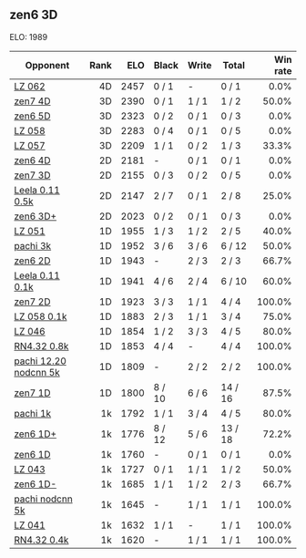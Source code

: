 ## zen6 3D ##

ELO: 1989

Opponent | Rank | ELO | Black | Write | Total | Win rate
---------|-----:|----:|-------|-------|-------|-------:
[LZ 062](LZ%20062.md) | 4D | 2457 | 0 / 1 | - | 0 / 1 | 0.0%
[zen7 4D](zen7%204D.md) | 3D | 2390 | 0 / 1 | 1 / 1 | 1 / 2 | 50.0%
[zen6 5D](zen6%205D.md) | 3D | 2323 | 0 / 2 | 0 / 1 | 0 / 3 | 0.0%
[LZ 058](LZ%20058.md) | 3D | 2283 | 0 / 4 | 0 / 1 | 0 / 5 | 0.0%
[LZ 057](LZ%20057.md) | 3D | 2209 | 1 / 1 | 0 / 2 | 1 / 3 | 33.3%
[zen6 4D](zen6%204D.md) | 2D | 2181 | - | 0 / 1 | 0 / 1 | 0.0%
[zen7 3D](zen7%203D.md) | 2D | 2155 | 0 / 3 | 0 / 2 | 0 / 5 | 0.0%
[Leela 0.11 0.5k](Leela%200.11%200.5k.md) | 2D | 2147 | 2 / 7 | 0 / 1 | 2 / 8 | 25.0%
[zen6 3D+](zen6%203D+.md) | 2D | 2023 | 0 / 2 | 0 / 1 | 0 / 3 | 0.0%
[LZ 051](LZ%20051.md) | 1D | 1955 | 1 / 3 | 1 / 2 | 2 / 5 | 40.0%
[pachi 3k](pachi%203k.md) | 1D | 1952 | 3 / 6 | 3 / 6 | 6 / 12 | 50.0%
[zen6 2D](zen6%202D.md) | 1D | 1943 | - | 2 / 3 | 2 / 3 | 66.7%
[Leela 0.11 0.1k](Leela%200.11%200.1k.md) | 1D | 1941 | 4 / 6 | 2 / 4 | 6 / 10 | 60.0%
[zen7 2D](zen7%202D.md) | 1D | 1923 | 3 / 3 | 1 / 1 | 4 / 4 | 100.0%
[LZ 058 0.1k](LZ%20058%200.1k.md) | 1D | 1883 | 2 / 3 | 1 / 1 | 3 / 4 | 75.0%
[LZ 046](LZ%20046.md) | 1D | 1854 | 1 / 2 | 3 / 3 | 4 / 5 | 80.0%
[RN4.32 0.8k](RN4.32%200.8k.md) | 1D | 1853 | 4 / 4 | - | 4 / 4 | 100.0%
[pachi 12.20 nodcnn 5k](pachi%2012.20%20nodcnn%205k.md) | 1D | 1809 | - | 2 / 2 | 2 / 2 | 100.0%
[zen7 1D](zen7%201D.md) | 1D | 1800 | 8 / 10 | 6 / 6 | 14 / 16 | 87.5%
[pachi 1k](pachi%201k.md) | 1k | 1792 | 1 / 1 | 3 / 4 | 4 / 5 | 80.0%
[zen6 1D+](zen6%201D+.md) | 1k | 1776 | 8 / 12 | 5 / 6 | 13 / 18 | 72.2%
[zen6 1D](zen6%201D.md) | 1k | 1760 | - | 0 / 1 | 0 / 1 | 0.0%
[LZ 043](LZ%20043.md) | 1k | 1727 | 0 / 1 | 1 / 1 | 1 / 2 | 50.0%
[zen6 1D-](zen6%201D-.md) | 1k | 1685 | 1 / 1 | 1 / 2 | 2 / 3 | 66.7%
[pachi nodcnn 5k](pachi%20nodcnn%205k.md) | 1k | 1645 | - | 1 / 1 | 1 / 1 | 100.0%
[LZ 041](LZ%20041.md) | 1k | 1632 | 1 / 1 | - | 1 / 1 | 100.0%
[RN4.32 0.4k](RN4.32%200.4k.md) | 1k | 1620 | - | 1 / 1 | 1 / 1 | 100.0%
